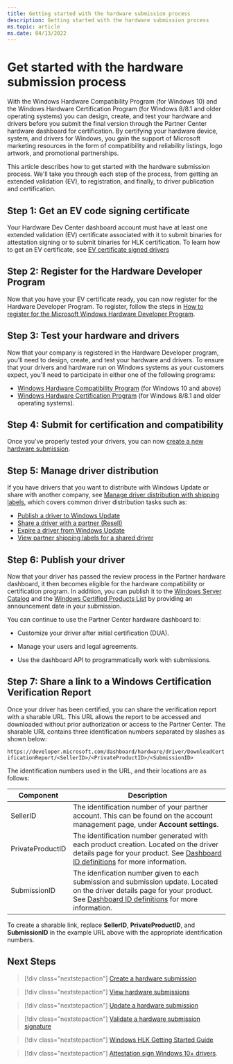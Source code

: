 ```yaml
---
title: Getting started with the hardware submission process
description: Getting started with the hardware submission process
ms.topic: article
ms.date: 04/13/2022
---
```


# Get started with the hardware submission process

With the Windows Hardware Compatibility Program (for Windows 10) and the Windows Hardware Certification Program (for Windows 8/8.1 and older operating systems) you can design, create, and test your hardware and drivers before you submit the final version through the Partner Center hardware dashboard for certification. By certifying your hardware device, system, and drivers for Windows, you gain the support of Microsoft marketing resources in the form of compatibility and reliability listings, logo artwork, and promotional partnerships.

This article describes how to get started with the hardware submission process. We'll take you through each step of the process, from getting an extended validation (EV), to registration, and finally, to driver publication and certification.

## Step 1: Get an EV code signing certificate

Your Hardware Dev Center dashboard account must have at least one extended validation (EV) certificate associated with it to submit binaries for attestation signing or to submit binaries for HLK certification. To learn how to get an EV certificate, see [EV certificate signed drivers](code-signing-reqs.md#ev-certificate-signed-drivers)

## Step 2: Register for the Hardware Developer Program

Now that you have your EV certificate ready, you can now register for the Hardware Developer Program. To register, follow the steps in [How to register for the Microsoft Windows Hardware Developer Program](hardware-program-register.md).

## Step 3: Test your hardware and drivers

Now that your company is registered in the Hardware Developer program, you'll need to design, create, and test your hardware and drivers. To ensure that your drivers and hardware run on Windows systems as your customers expect, you'll need to participate in either one of the following programs:

 * [Windows Hardware Compatibility Program](/windows-hardware/design/compatibility/) (for Windows 10 and above)
 * [Windows Hardware Certification Program](/previous-versions/windows/hardware/hck/jj125187(v=vs.85)) (for Windows 8/8.1 and older operating systems).

## Step 4: Submit for certification and compatibility

Once you've properly tested your drivers, you can now [create a new hardware submission](hardware-submission-create.md).

## Step 5: Manage driver distribution

If you have drivers that you want to distribute with Windows Update or share with another company, see [Manage driver distribution with shipping labels](manage-driver-distribution-by-submission.md), which covers common driver distribution tasks such as:

  * [Publish a driver to Windows Update](publish-a-driver-to-windows-update.md)
  * [Share a driver with a partner (Resell)](sharing-drivers-with-your-partners.md)
  * [Expire a driver from Windows Update](expire-a-driver-from-windows-update.md)
  * [View partner shipping labels for a shared driver](viewing-shipping-labels-for-your-shared-driver.md)

## Step 6: Publish your driver

Now that your driver has passed the review process in the Partner hardware dashboard, it then becomes eligible for the hardware compatibility or certification program. In addition, you can publish it to the [Windows Server Catalog](https://www.windowsservercatalog.com/ ) and the [Windows Certified Products List](windows-certified-products-list.md) by providing an announcement date in your submission.

You can continue to use the Partner Center hardware dashboard to:

* Customize your driver after initial certification (DUA).

* Manage your users and legal agreements.

* Use the dashboard API to programmatically work with submissions.

## Step 7: Share a link to a Windows Certification Verification Report

Once your driver has been certified, you can share the verification report with a sharable URL. This URL allows the report to be accessed and downloaded without prior authorization or access to the Partner Center. The sharable URL contains three identification numbers separated by slashes as shown below:

`https://developer.microsoft.com/dashboard/hardware/driver/DownloadCertificationReport/<SellerID>/<PrivateProductID>/<SubmissionID>`

The identification numbers used in the URL, and their locations are as follows:
  
  | Component | Description |
  | ---       | ---         |
  |SellerID   | The identification number of your partner account. This can be found on the account management page, under **Account settings**. |
  |PrivateProductID | The identification number generated with each product creation. Located on the driver details page for your product. See [Dashboard ID definitions](./hardware-submission-ids.md) for more information. |
  |SubmissionID | The idenfication number given to each submission and submission update. Located on the driver details page for your product. See [Dashboard ID definitions](./hardware-submission-ids.md) for more information. |
  
To create a sharable link, replace **SellerID**, **PrivateProductID**, and **SubmissionID** in the example URL above with the appropriate identification numbers.

## Next Steps

> [!div class="nextstepaction"]
> [Create a hardware submission](hardware-submission-create.md)

> [!div class="nextstepaction"]
> [View hardware submissions](hardware-submissions-view.md)

> [!div class="nextstepaction"]
> [Update a hardware submission](hardware-submission-update.md)

> [!div class="nextstepaction"]
> [Validate a hardware submission signature](code-signing-validate.md)

> [!div class="nextstepaction"]
> [Windows HLK Getting Started Guide](/windows-hardware/test/hlk/getstarted/windows-hlk-getting-started.md)

> [!div class="nextstepaction"]
> [Attestation sign Windows 10+ drivers](code-signing-attestation.md).
